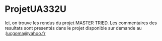 # ProjetUA332U

Ici, on trouve les rendus du projet MASTER TRIED. Les commentaires des resultats sont presentés dans le projet disponible sur demande au :lucgoma@yahoo.fr 
